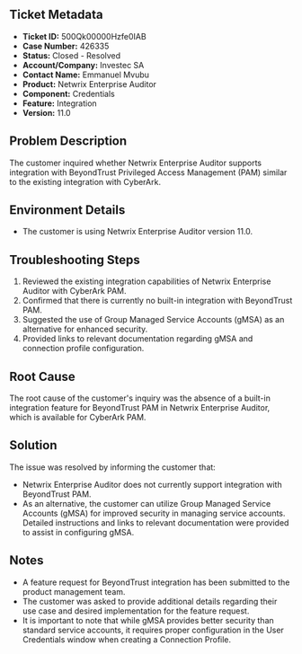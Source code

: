 ## Ticket Metadata
- **Ticket ID:** 500Qk00000Hzfe0IAB
- **Case Number:** 426335
- **Status:** Closed - Resolved
- **Account/Company:** Investec SA
- **Contact Name:** Emmanuel Mvubu
- **Product:** Netwrix Enterprise Auditor
- **Component:** Credentials
- **Feature:** Integration
- **Version:** 11.0

## Problem Description
The customer inquired whether Netwrix Enterprise Auditor supports integration with BeyondTrust Privileged Access Management (PAM) similar to the existing integration with CyberArk.

## Environment Details
- The customer is using Netwrix Enterprise Auditor version 11.0.

## Troubleshooting Steps
1. Reviewed the existing integration capabilities of Netwrix Enterprise Auditor with CyberArk PAM.
2. Confirmed that there is currently no built-in integration with BeyondTrust PAM.
3. Suggested the use of Group Managed Service Accounts (gMSA) as an alternative for enhanced security.
4. Provided links to relevant documentation regarding gMSA and connection profile configuration.

## Root Cause
The root cause of the customer's inquiry was the absence of a built-in integration feature for BeyondTrust PAM in Netwrix Enterprise Auditor, which is available for CyberArk PAM.

## Solution
The issue was resolved by informing the customer that:
- Netwrix Enterprise Auditor does not currently support integration with BeyondTrust PAM.
- As an alternative, the customer can utilize Group Managed Service Accounts (gMSA) for improved security in managing service accounts. Detailed instructions and links to relevant documentation were provided to assist in configuring gMSA.

## Notes
- A feature request for BeyondTrust integration has been submitted to the product management team.
- The customer was asked to provide additional details regarding their use case and desired implementation for the feature request.
- It is important to note that while gMSA provides better security than standard service accounts, it requires proper configuration in the User Credentials window when creating a Connection Profile.